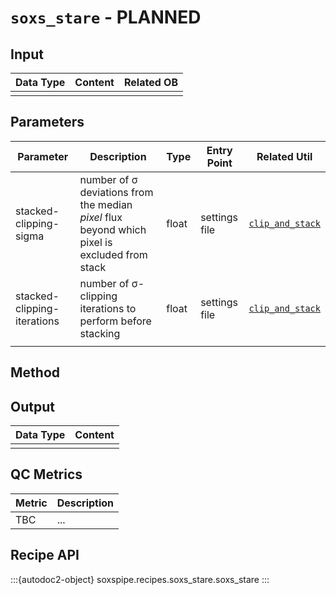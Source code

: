 # `soxs_stare` - PLANNED

<!-- PURPOSE TEXT -->

## Input

<!-- FIND OBs HERE : https://docs.google.com/spreadsheets/d/1-3VXkIWcydvpawwVl_C3pNTU3HgnElJaYFAKow65Fl8/edit#gid=0 -->

| Data Type | Content | Related OB |
|:----|:----|:---|
| | |

## Parameters

| Parameter                | Description                                   | Type  | Entry Point   | Related Util                                   |
| ------------------------ | --------------------------------------------- | ----- | ------------- | ---------------------------------------------- |
| stacked-clipping-sigma | number of σ deviations from the median *pixel* flux beyond which pixel is excluded from stack | float | settings file | [`clip_and_stack`](../utils/clip_and_stack.md) |
| stacked-clipping-iterations | number of σ-clipping iterations to perform before stacking | float | settings file | [`clip_and_stack`](../utils/clip_and_stack.md) |
|   |   |   |   |

## Method

<!-- METHOD TEXT HERE, FOLLOWED BY WORKFLOW DIAGRAM -->

<!-- ![](soxs_stare.png) -->

## Output
 
| Data Type | Content |
|:----|:----|
| |

## QC Metrics

| Metric  | Description |
| :------------ | :----------- |
| TBC     | ...  |

## Recipe API

:::{autodoc2-object} soxspipe.recipes.soxs_stare.soxs_stare
:::
